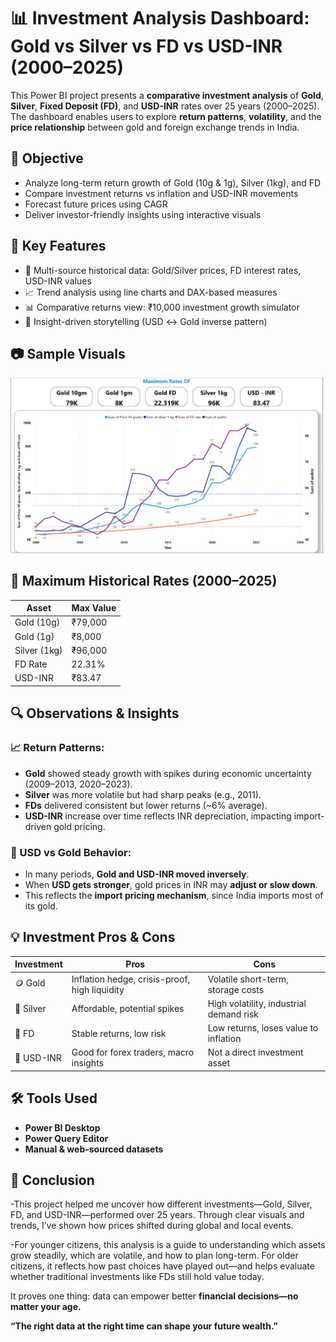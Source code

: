 # 📊 Investment Analysis Dashboard: Gold vs Silver vs FD vs USD-INR (2000–2025)

This Power BI project presents a **comparative investment analysis** of **Gold**, **Silver**, **Fixed Deposit (FD)**, and **USD-INR** rates over 25 years (2000–2025). The dashboard enables users to explore **return patterns**, **volatility**, and the **price relationship** between gold and foreign exchange trends in India.

## 🎯 Objective
- Analyze long-term return growth of Gold (10g & 1g), Silver (1kg), and FD
- Compare investment returns vs inflation and USD-INR movements
- Forecast future prices using CAGR
- Deliver investor-friendly insights using interactive visuals

## 📁 Key Features

- 🧩 Multi-source historical data: Gold/Silver prices, FD interest rates, USD-INR values
- 📈 Trend analysis using line charts and DAX-based measures
- 📊 Comparative returns view: ₹10,000 investment growth simulator
- 🧠 Insight-driven storytelling (USD ↔ Gold inverse pattern)

## 📷 Sample Visuals
![](https://github.com/suga1424/-Investment-Analysis-for-Indian-Citizens-2000-2025-/blob/main/Screenshot%202025-07-05%20162933.png?raw=true)

## 📌 Maximum Historical Rates (2000–2025)
| Asset           | Max Value |
|----------------|-----------|
| Gold (10g)      | ₹79,000   |
| Gold (1g)       | ₹8,000    |
| Silver (1kg)    | ₹96,000   |
| FD Rate         | 22.31%    |
| USD-INR         | ₹83.47    |

## 🔍 Observations & Insights

### 📈 Return Patterns:
- **Gold** showed steady growth with spikes during economic uncertainty (2009–2013, 2020–2023).
- **Silver** was more volatile but had sharp peaks (e.g., 2011).
- **FDs** delivered consistent but lower returns (~6% average).
- **USD-INR** increase over time reflects INR depreciation, impacting import-driven gold pricing.

### 🔄 USD vs Gold Behavior:
- In many periods, **Gold and USD-INR moved inversely**.
- When **USD gets stronger**, gold prices in INR may **adjust or slow down**.
- This reflects the **import pricing mechanism**, since India imports most of its gold.

## 💡 Investment Pros & Cons

| Investment | Pros                                         | Cons                                        |
|------------|----------------------------------------------|---------------------------------------------|
| 🪙 Gold     | Inflation hedge, crisis-proof, high liquidity| Volatile short-term, storage costs          |
| 🥈 Silver   | Affordable, potential spikes                 | High volatility, industrial demand risk     |
| 🏦 FD       | Stable returns, low risk                    | Low returns, loses value to inflation       |
| 💱 USD-INR  | Good for forex traders, macro insights       | Not a direct investment asset               |

## 🛠️ Tools Used

- **Power BI Desktop**
- **Power Query Editor**
- **Manual & web-sourced datasets**

## 🧾 Conclusion
  
-This project helped me uncover how different investments—Gold, Silver, FD, and USD-INR—performed over 25 years. Through clear visuals and trends, I’ve shown how prices shifted during global and local events.

-For younger citizens, this analysis is a guide to understanding which assets grow steadily, which are volatile, and how to plan long-term. For older citizens, it reflects how past choices have played out—and helps evaluate whether traditional investments like FDs still hold value today.

It proves one thing: data can empower better **financial decisions—no matter your age.**

**“The right data at the right time can shape your future wealth.”**
